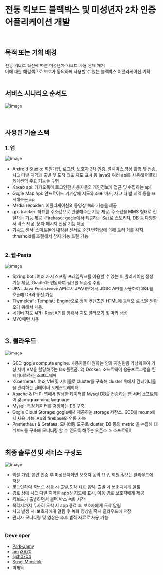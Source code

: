 
# 전동 킥보드 블랙박스 및 미성년자 2차 인증 어플리케이션 개발     
</br>

## 목적 또는 기획 배경
전동 킥보드 확산에 따른 미성년자 킥보드 사용 문제 제기    
이에 대한 해결책으로 보호자 동의하에 사용할 수 있는 블랙박스 어플리케이션 기획
</br></br>

## 서비스 시나리오 순서도  

![image](https://user-images.githubusercontent.com/66519046/108667207-08141500-751c-11eb-8f1e-35f93f7fc0ad.png)  
</br></br>

## 사용된 기술 스택 

### 1. 앱

![image](https://user-images.githubusercontent.com/66519046/108670997-2c272480-7523-11eb-907e-cb1037b2db44.png)
</br>

- Android Studio: 회원가입, 로그인, 보호자 2차 인증, 블랙박스 영상
촬영 및 전송, 사고 다발 지역과 출발 및 도착 좌표 지도 표시 등 
java와 여러 api를 사용해 어플리케이션의 주요 기능들 구현
- Kakao api: 카카오톡에 로그인한 사용자들의 개인정보에 접근 및 
수집하는 api
- Gogle Map Api: 안드로이드 기기상에 지도와 좌표 마커, 사고 다
발 지역 등을 표시해주는 api
- Media recorder: 어플리케이션의 동영상 녹화 기능을 제공
- gps tracker: 좌표를 주소값으로 변경해주는 기능 제공. 주소값을 
MMS 형태로 전달하는 기능 제공
-Firebase: gogle에서 제공하는 Sas로 스토리지, DB 등 다양한 서
비스 제공, 문자 메시지 전달 기능 제공
- 가속도 센서: 스마트폰에 내장된 센서로 순간 변화량에 의해 트리
거를 감지. threshold를 조절해서 감지 기능 조절 가능
</br></br>

 ### 2. 웹-Pasta

![image](https://user-images.githubusercontent.com/66519046/108670970-1e719f00-7523-11eb-8f4b-16c7eba9cdeb.png)
</br>

- Spring bot : 여러 가지 스프링 프레임워크를 이용할 수 있는 어
플리케이션 생성 기능 제공, Gradle과 연동하여 필요한 의존성 주입. 
- JPA : Java Persistence API로서 JPA내부에서 JDBC API를 사용하여 
SQL을 호출해 DB와 통신 가능
- Thymeleaf : Template Engine으로 정적 컨텐츠인 HTML에 동적으
로 값을 받아오기 위해서 사용. 
- 네이버 지도 API : Rest API를 통해서 지도 불러오기 및 마커 생성
- MVC패턴 사용
</br></br>

## 3. 클라우드

![image](https://user-images.githubusercontent.com/66519046/108670930-0e59bf80-7523-11eb-9021-d8ed73f2957a.png)
</br>
- GCE: gogle compute engine. 사용자들이 원하는 양의 자원만큼
가상화하여 가상 서버 VM을 할당해주는 Ias 플랫폼. 2) Docker: 소프트웨어 응용프로그램을 컨테이너화하는 소프트웨어
- Kubernetes: 여러 VM 및 서버들로 cluster를 구축해 cluster 위에서
컨테이너들을 관리하는 컨테이너 오케스트레이터
- Apache & PHP: 앱에서 발생한 데이터를 Mysql DB로 전송하는 웹
서버 소프트웨어 및 programming language
- Mysql: 특정 데이터를 저장하는 DB 구축
- Gogle Cloud Storage: gogle에서 제공하는 storage 저장소. GCE에 
mount해서 사용 가능. Ap의 firebase와 연동 가능
- Prometheus & Grafana: 모니터링 도구로 cluster, DB 등의 metric
을 수집해 대쉬보드를 구축해 모니터링 할 수 있도록 해주는 오픈소
스 소프트웨어
</br></br>

## 최종 솔루션 및 서비스 구성도

![image](https://user-images.githubusercontent.com/66519046/108670883-fbdf8600-7522-11eb-8ce1-ab51c9671ee0.png)
</br>

- 회원 가입, 본인 인증 후 미성년자이면 보호자 동의 요구, 회원 정보는 클라우드에 저장
- 로그인하여 킥보드 사용 시 출발,도착 좌표 입력. 출발 시 보호자에게 알림
- 경로 상에 사고 다발 지역을 app상 지도에 표시, 이동 경로 보호자에게 제공
- 킥보드가 출발하면서 블랙 박스 녹화 시작
- 목적지까지 무사히 도착 시 app 종료 후 보호자에게 도착 알림
- 사고 발생 시, 보호자에게 알림 후 녹화 영상을 즉시 클라우드에 저장
- 관리자 모니터링 및 영상은 추후 법적 자료로 사용 가능
</br></br>

### Developer
- [Park-Jamy](https://github.com/Park-Jamy)
- [amp3670](https://github.com/amp3670)
- [sjoh0704](https://github.com/sjoh0704)
- [Sung-Minseok](https://github.com/Sung-Minseok)
- 박재욱




